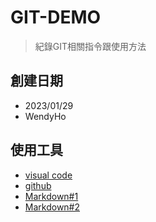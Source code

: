 # GIT-DEMO
>紀錄GIT相關指令跟使用方法

## 創建日期
- 2023/01/29
- WendyHo

## 使用工具
- [visual code](https://visualstudio.microsoft.com/zh-hant/downloads/)
- [github](https://github.com/)
- [Markdown#1](https://markdown.tw/)
- [Markdown#2](https://www.mdeditor.tw/)